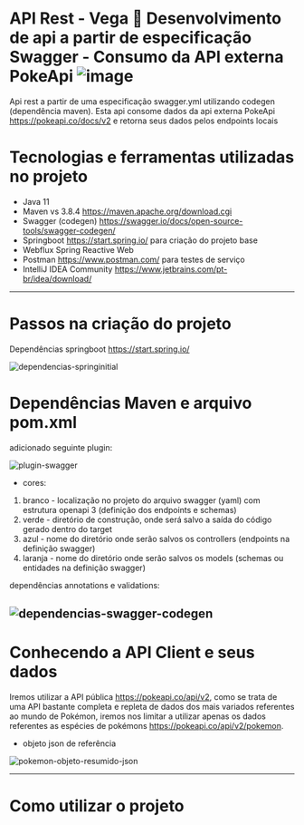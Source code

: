 # API Rest - Vega 🤖 Desenvolvimento de api a partir de especificação Swagger - Consumo da API externa PokeApi ![image](https://user-images.githubusercontent.com/83174570/150138733-b2631662-f52a-4913-9d01-d58b70d268e9.png)

Api rest a partir de uma especificação swagger.yml utilizando codegen (dependência maven).
Esta api consome dados da api externa PokeApi 
 https://pokeapi.co/docs/v2 e retorna seus dados pelos endpoints locais

# Tecnologias e ferramentas utilizadas no projeto
- Java 11
- Maven vs 3.8.4 https://maven.apache.org/download.cgi
- Swagger (codegen) https://swagger.io/docs/open-source-tools/swagger-codegen/
- Springboot https://start.spring.io/ para criação do projeto base
- Webflux Spring Reactive Web
- Postman https://www.postman.com/ para testes de serviço
- IntelliJ IDEA Community https://www.jetbrains.com/pt-br/idea/download/
---
# Passos na criação do projeto
Dependências springboot https://start.spring.io/

![dependencias-springinitial](https://user-images.githubusercontent.com/83174570/150145540-ce79653a-be87-41f1-a169-072b6c459054.png)

# Dependências Maven e arquivo pom.xml
adicionado seguinte plugin:

![plugin-swagger](https://user-images.githubusercontent.com/83174570/150149260-a8a6fba6-537c-4bc2-9b1f-d69567fa79d4.png)
- cores:
1. branco - localização no projeto do arquivo swagger (yaml) com estrutura openapi 3 (definição dos endpoints e schemas)
2. verde - diretório de construção, onde será salvo a saída do código gerado dentro do target
3. azul - nome do diretório onde serão salvos os controllers (endpoints na definição swagger)
4. laranja - nome do diretório onde serão salvos os models (schemas ou entidades na definição swagger)

dependências annotations e validations:

![dependencias-swagger-codegen](https://user-images.githubusercontent.com/83174570/150150750-77967fc6-47db-4208-ab20-1bcc7234bf26.png)
---
# Conhecendo a API Client e seus dados
Iremos utilizar a API pública https://pokeapi.co/api/v2, como se trata de uma API bastante completa e repleta de dados dos mais variados referentes ao mundo de Pokémon, iremos nos limitar a utilizar apenas os dados referentes as espécies de pokémons https://pokeapi.co/api/v2/pokemon.
- objeto json de referência

![pokemon-objeto-resumido-json](https://user-images.githubusercontent.com/83174570/150155471-69654599-650b-4269-ac03-36f8b59c6bb9.png)


---
# Como utilizar o projeto
